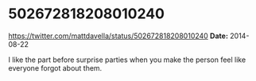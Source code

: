 # 502672818208010240
https://twitter.com/mattdavella/status/502672818208010240
**Date:** 2014-08-22

I like the part before surprise parties when you make the person feel like everyone forgot about them.
